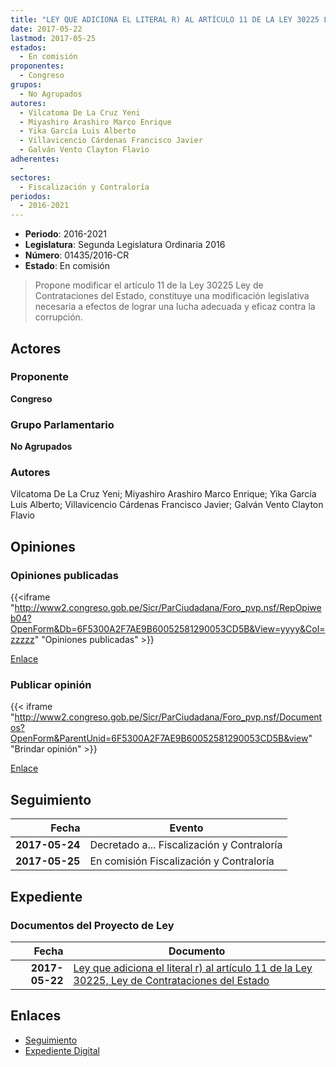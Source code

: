 ```yaml
---
title: "LEY QUE ADICIONA EL LITERAL R) AL ARTÍCULO 11 DE LA LEY 30225 LEY DE CONTRATACIONES DEL ESTADO"
date: 2017-05-22
lastmod: 2017-05-25
estados: 
  - En comisión
proponentes: 
  - Congreso
grupos: 
  - No Agrupados
autores: 
  - Vilcatoma De La Cruz Yeni
  - Miyashiro Arashiro Marco Enrique
  - Yika García Luis Alberto
  - Villavicencio Cárdenas Francisco Javier
  - Galván Vento Clayton Flavio
adherentes: 
  - 
sectores: 
  - Fiscalización y Contraloría
periodos: 
  - 2016-2021
---
```


- **Periodo**: 2016-2021
- **Legislatura**: Segunda Legislatura Ordinaria 2016
- **Número**: 01435/2016-CR
- **Estado**: En comisión

> Propone modificar el artículo 11 de la Ley 30225 Ley de Contrataciones del Estado, constituye una modificación legislativa necesaria a efectos de lograr una lucha adecuada y eficaz contra la corrupción.


## Actores

### Proponente

**Congreso**

### Grupo Parlamentario

**No Agrupados**

### Autores

Vilcatoma De La Cruz Yeni; Miyashiro Arashiro Marco Enrique; Yika García Luis Alberto; Villavicencio Cárdenas Francisco Javier; Galván Vento Clayton Flavio


## Opiniones

### Opiniones publicadas

{{<iframe "http://www2.congreso.gob.pe/Sicr/ParCiudadana/Foro_pvp.nsf/RepOpiweb04?OpenForm&Db=6F5300A2F7AE9B60052581290053CD5B&View=yyyy&Col=zzzzz" "Opiniones publicadas" >}}

[Enlace](http://www2.congreso.gob.pe/Sicr/ParCiudadana/Foro_pvp.nsf/RepOpiweb04?OpenForm&Db=6F5300A2F7AE9B60052581290053CD5B&View=yyyy&Col=zzzzz)
### Publicar opinión

{{< iframe "http://www2.congreso.gob.pe/Sicr/ParCiudadana/Foro_pvp.nsf/Documentos?OpenForm&ParentUnid=6F5300A2F7AE9B60052581290053CD5B&view" "Brindar opinión" >}}

[Enlace](http://www2.congreso.gob.pe/Sicr/ParCiudadana/Foro_pvp.nsf/Documentos?OpenForm&ParentUnid=6F5300A2F7AE9B60052581290053CD5B&view)

## Seguimiento

| Fecha | Evento |
|------:|--------|
| **2017-05-24** | Decretado a... Fiscalización y Contraloría|
| **2017-05-25** | En comisión Fiscalización y Contraloría|


## Expediente


### Documentos del Proyecto de Ley

| Fecha | Documento |
|------:|--------|
| **2017-05-22** | [Ley que adiciona el literal r) al artículo 11 de la Ley 30225, Ley de Contrataciones del Estado](http://www.leyes.congreso.gob.pe/Documentos/2016_2021/Proyectos_de_Ley_y_de_Resoluciones_Legislativas/PL0143520170522.PDF) |

## Enlaces 

- [Seguimiento](http://www2.congreso.gob.pe/Sicr/TraDocEstProc/CLProLey2016.nsf/f7fff46988ca05b1052578e100829cc7/f47871d474f3dacd05258128007fd792?OpenDocument)
- [Expediente Digital](http://www2.congreso.gob.pe/Sicr/TraDocEstProc/CLProLey2016.nsf/f7fff46988ca05b1052578e100829cc7/f47871d474f3dacd05258128007fd792?OpenDocument&Click=05257FB7005EB655.eb71d0cf91d8294e05256cdf006b5706/$Body/0.1C6C)

